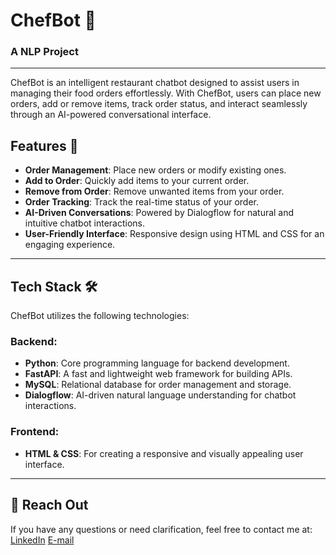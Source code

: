 # ChefBot 🍴
### A NLP Project
---
ChefBot is an intelligent restaurant chatbot designed to assist users in managing their food orders effortlessly. With ChefBot, users can place new orders, add or remove items, track order status, and interact seamlessly through an AI-powered conversational interface.

## Features 🚀
- **Order Management**: Place new orders or modify existing ones.
- **Add to Order**: Quickly add items to your current order.
- **Remove from Order**: Remove unwanted items from your order.
- **Order Tracking**: Track the real-time status of your order.
- **AI-Driven Conversations**: Powered by Dialogflow for natural and intuitive chatbot interactions.
- **User-Friendly Interface**: Responsive design using HTML and CSS for an engaging experience.

---

## Tech Stack 🛠️
ChefBot utilizes the following technologies:

### Backend:
- **Python**: Core programming language for backend development.
- **FastAPI**: A fast and lightweight web framework for building APIs.
- **MySQL**: Relational database for order management and storage.
- **Dialogflow**: AI-driven natural language understanding for chatbot interactions.

### Frontend:
- **HTML & CSS**: For creating a responsive and visually appealing user interface.
---
## 📩 Reach Out
If you have any questions or need clarification, feel free to contact me at:
[LinkedIn](www.linkedin.com/in/spraveenkumar2205)
[E-mail](spraveenkumar2205@gmal.com)

